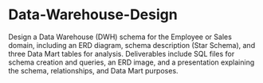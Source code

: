 # Data-Warehouse-Design
Design a Data Warehouse (DWH) schema for the Employee or Sales domain, including an ERD diagram, schema description (Star Schema), and three Data Mart tables for analysis. Deliverables include SQL files for schema creation and queries, an ERD image, and a presentation explaining the schema, relationships, and Data Mart purposes.
